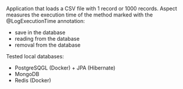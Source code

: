 Application that loads a CSV file with 1 record or 1000 records.
Aspect measures the execution time of the method marked with the @LogExecutionTime annotation:
- save in the database
- reading from the database
- removal from the database

Tested local databases:
- PostgreSQGL (Docker) + JPA (Hibernate)
- MongoDB
- Redis (Docker)

